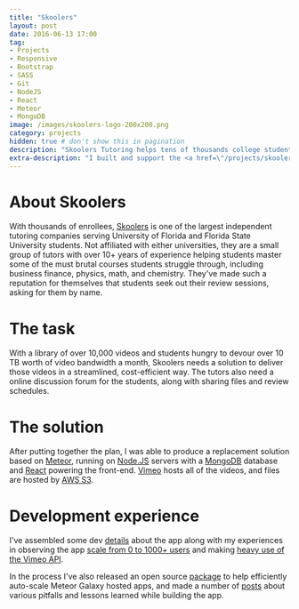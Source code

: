 ```yaml
---
title: "Skoolers"
layout: post
date: 2016-06-13 17:00
tag:
- Projects
- Responsive
- Bootstrap
- SASS
- Git
- NodeJS
- React
- Meteor
- MongoDB
image: /images/skoolers-logo-200x200.png
category: projects
hidden: true # don't show this in pagination
description: "Skoolers Tutoring helps tens of thousands college students dominate their courses with focused online video reviews, study materials, and practice questions"
extra-description: "I built and support the <a href=\"/projects/skoolers\">Skoolers</a> online platform."
---
```

# About Skoolers

With thousands of enrollees, [Skoolers](https://www.skoolerstutoring.com) is one of the largest independent tutoring companies serving University of Florida and Florida State University students. Not affiliated with either universities, they are a small group of tutors with over 10+ years of experience helping students master some of the must brutal courses students struggle through, including business finance, physics, math, and chemistry. They've made such a reputation for themselves that students seek out their review sessions, asking for them by name.

# The task

With a library of over 10,000 videos and students hungry to devour over 10 TB worth of video bandwidth a month, Skoolers needs a solution to deliver those videos in a streamlined, cost-efficient way. The tutors also need a online discussion forum for the students, along with sharing files and review schedules.

# The solution

After putting together the plan, I was able to produce a replacement solution based on [Meteor](https://www.meteor.com/), running on [Node.JS](https://nodejs.org/en/) servers with a [MongoDB](https://www.mongodb.com/) database and [React](https://facebook.github.io/react/) powering the front-end. [Vimeo](https://vimeo.com/) hosts all of the videos, and files are hosted by [AWS S3](https://aws.amazon.com/s3/).

# Development experience

I've assembled some dev [details](/blog/skoolers-app-details) about the app along with my experiences in observing the app [scale from 0 to 1000+ users](/blog/scaling-with-meteor) and making [heavy use of the Vimeo API](/blog/writing-the-book-on-vimeo-api-rate-limiting).

In the process I've also released an open source [package](/blog/meteor-galaxy-autoscale) to help efficiently auto-scale Meteor Galaxy hosted apps, and made a number of [posts](/tags#skoolers) about various pitfalls and lessons learned while building the app.
